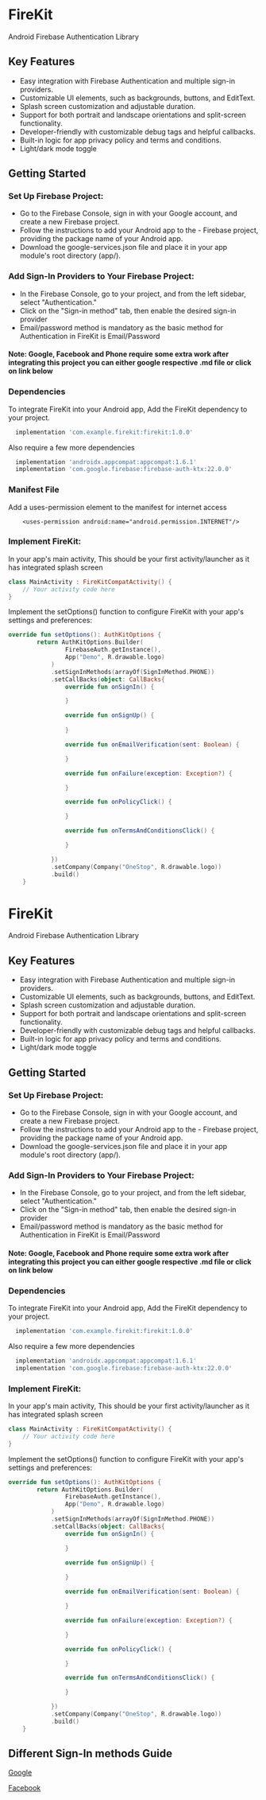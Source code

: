 
# FireKit

Android Firebase Authentication Library

## Key Features

- Easy integration with Firebase Authentication and multiple sign-in providers.
- Customizable UI elements, such as backgrounds, buttons, and EditText.
- Splash screen customization and adjustable duration.
- Support for both portrait and landscape orientations and split-screen functionality.
- Developer-friendly with customizable debug tags and helpful callbacks.
- Built-in logic for app privacy policy and terms and conditions.
- Light/dark mode toggle

## Getting Started

### Set Up Firebase Project:

- Go to the Firebase Console, sign in with your Google account, and create a new Firebase project.
- Follow the instructions to add your Android app to the - Firebase project, providing the package name of your Android app.
- Download the google-services.json file and place it in your app module's root directory (app/).

### Add Sign-In Providers to Your Firebase Project:

- In the Firebase Console, go to your project, and from the left sidebar, select "Authentication."
- Click on the "Sign-in method" tab, then enable the desired sign-in provider
- Email/password method is mandatory as the basic method for Authentication in FireKit is Email/Password
#### Note:  Google, Facebook and Phone require some extra work after integrating this project you can either google respective .md file or click on link below

### Dependencies

To integrate FireKit into your Android app, Add the FireKit dependency to your project.

```gradle
  implementation 'com.example.firekit:firekit:1.0.0'
```
Also require a few more dependencies

```gradle
  implementation 'androidx.appcompat:appcompat:1.6.1'
  implementation 'com.google.firebase:firebase-auth-ktx:22.0.0'
```

### Manifest File

Add a uses-permission element to the manifest for internet access
```
    <uses-permission android:name="android.permission.INTERNET"/>
```


### Implement FireKit:

In your app's main activity, This should be your first activity/launcher as it has integrated splash screen

```kotlin
class MainActivity : FireKitCompatActivity() {
    // Your activity code here
}
```

Implement the setOptions() function to configure FireKit with your app's settings and preferences:
```kotlin
override fun setOptions(): AuthKitOptions {
        return AuthKitOptions.Builder(
                FirebaseAuth.getInstance(),
                App("Demo", R.drawable.logo)
            )
            .setSignInMethods(arrayOf(SignInMethod.PHONE))
            .setCallBacks(object: CallBacks{
                override fun onSignIn() {

                }

                override fun onSignUp() {
                    
                }

                override fun onEmailVerification(sent: Boolean) {

                }

                override fun onFailure(exception: Exception?) {

                }

                override fun onPolicyClick() {

                }

                override fun onTermsAndConditionsClick() {

                }

            })
            .setCompany(Company("OneStop", R.drawable.logo))
            .build()
    }


```

# FireKit

Android Firebase Authentication Library

## Key Features

- Easy integration with Firebase Authentication and multiple sign-in providers.
- Customizable UI elements, such as backgrounds, buttons, and EditText.
- Splash screen customization and adjustable duration.
- Support for both portrait and landscape orientations and split-screen functionality.
- Developer-friendly with customizable debug tags and helpful callbacks.
- Built-in logic for app privacy policy and terms and conditions.
- Light/dark mode toggle

## Getting Started

### Set Up Firebase Project:

- Go to the Firebase Console, sign in with your Google account, and create a new Firebase project.
- Follow the instructions to add your Android app to the - Firebase project, providing the package name of your Android app.
- Download the google-services.json file and place it in your app module's root directory (app/).

### Add Sign-In Providers to Your Firebase Project:

- In the Firebase Console, go to your project, and from the left sidebar, select "Authentication."
- Click on the "Sign-in method" tab, then enable the desired sign-in provider
- Email/password method is mandatory as the basic method for Authentication in FireKit is Email/Password
#### Note:  Google, Facebook and Phone require some extra work after integrating this project you can either google respective .md file or click on link below

### Dependencies

To integrate FireKit into your Android app, Add the FireKit dependency to your project.

```gradle
  implementation 'com.example.firekit:firekit:1.0.0'
```
Also require a few more dependencies

```gradle
  implementation 'androidx.appcompat:appcompat:1.6.1'
  implementation 'com.google.firebase:firebase-auth-ktx:22.0.0'
```

### Implement FireKit:

In your app's main activity, This should be your first activity/launcher as it has integrated splash screen

```kotlin
class MainActivity : FireKitCompatActivity() {
    // Your activity code here
}
```

Implement the setOptions() function to configure FireKit with your app's settings and preferences:
```kotlin
override fun setOptions(): AuthKitOptions {
        return AuthKitOptions.Builder(
                FirebaseAuth.getInstance(),
                App("Demo", R.drawable.logo)
            )
            .setSignInMethods(arrayOf(SignInMethod.PHONE))
            .setCallBacks(object: CallBacks{
                override fun onSignIn() {

                }

                override fun onSignUp() {
                    
                }

                override fun onEmailVerification(sent: Boolean) {

                }

                override fun onFailure(exception: Exception?) {

                }

                override fun onPolicyClick() {

                }

                override fun onTermsAndConditionsClick() {

                }

            })
            .setCompany(Company("OneStop", R.drawable.logo))
            .build()
    }


```
## Different Sign-In methods Guide


[Google](https://github.com/Wasi-Ibn-Adam/FireKit/GOOGLE.md)

[Facebook](https://github.com/Wasi-Ibn-Adam/FireKit/FACEBOOK.md)

